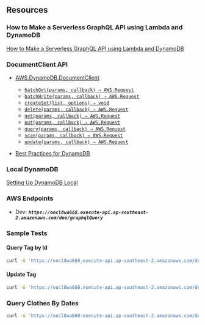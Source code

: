 ## Resources

### How to Make a Serverless GraphQL API using Lambda and DynamoDB

[How to Make a Serverless GraphQL API using Lambda and DynamoDB](https://serverless.com/blog/make-serverless-graphql-api-using-lambda-dynamodb/)

### DocumentClient API

- [AWS.DynamoDB.DocumentClient](https://docs.aws.amazon.com/AWSJavaScriptSDK/latest/AWS/DynamoDB/DocumentClient.html)
  - [`batchGet(params, callback) ⇒ AWS.Request`](https://docs.aws.amazon.com/AWSJavaScriptSDK/latest/AWS/DynamoDB/DocumentClient.html#batchGet-property)
  - [`batchWrite(params, callback) ⇒ AWS.Request`](https://docs.aws.amazon.com/AWSJavaScriptSDK/latest/AWS/DynamoDB/DocumentClient.html#batchWrite-property)
  - [`createSet(list, options) ⇒ void`](https://docs.aws.amazon.com/AWSJavaScriptSDK/latest/AWS/DynamoDB/DocumentClient.html#createSet-property)
  - [`delete(params, callback) ⇒ AWS.Request`](https://docs.aws.amazon.com/AWSJavaScriptSDK/latest/AWS/DynamoDB/DocumentClient.html#delete-property)
  - [`get(params, callback) ⇒ AWS.Request`](https://docs.aws.amazon.com/AWSJavaScriptSDK/latest/AWS/DynamoDB/DocumentClient.html#get-property)
  - [`put(params, callback) ⇒ AWS.Request`](https://docs.aws.amazon.com/AWSJavaScriptSDK/latest/AWS/DynamoDB/DocumentClient.html#put-property)
  - [`query(params, callback) ⇒ AWS.Request`](https://docs.aws.amazon.com/AWSJavaScriptSDK/latest/AWS/DynamoDB/DocumentClient.html#query-property)
  - [`scan(params, callback) ⇒ AWS.Request`](https://docs.aws.amazon.com/AWSJavaScriptSDK/latest/AWS/DynamoDB/DocumentClient.html#scan-property)
  - [`update(params, callback) ⇒ AWS.Request`](https://docs.aws.amazon.com/AWSJavaScriptSDK/latest/AWS/DynamoDB/DocumentClient.html#update-property)

- [Best Practices for DynamoDB](https://docs.aws.amazon.com/amazondynamodb/latest/developerguide/best-practices.html#ScanQueryConsiderationBestPractices)

### Local DynamoDB

[Setting Up DynamoDB Local](https://docs.aws.amazon.com/amazondynamodb/latest/developerguide/DynamoDBLocal.html)

### AWS Endpoints

- Dev: ***`https://oocl8wa668.execute-api.ap-southeast-2.amazonaws.com/dev/graphqlQuery`***

### Sample Tests

#### Query Tag by Id

```bash
curl -G 'https://oocl8wa668.execute-api.ap-southeast-2.amazonaws.com/dev/graphqlQuery' --data-urlencode 'query={tag(Id: "d76e41ac-677f-424c-b348-0cbacdf15dae") { Id Type Code } }'
```

#### Update Tag

```bash
curl -G 'https://oocl8wa668.execute-api.ap-southeast-2.amazonaws.com/dev/graphqlQuery' --data-urlencode 'query=mutation { updateTag(tag: {Id: "d76e41ac-677f-424c-b348-0cbacdf15dae", Code: "CELIA"}) { Id Type Code } }'
```

### Query Clothes By Dates

```bash
curl -G 'https://oocl8wa668.execute-api.ap-southeast-2.amazonaws.com/dev/graphqlQuery' --data-urlencode 'query={clothesByDates(dates: ["2018-01-1","2018-06-2"]) { Id Type Code State Timestamp} }'
```